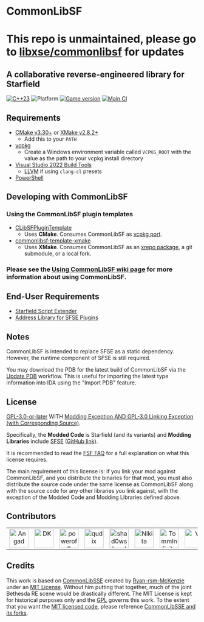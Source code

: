 # CommonLibSF

# This repo is unmaintained, please go to [libxse/commonlibsf](https://github.com/libxse/commonlibsf) for updates

## A collaborative reverse-engineered library for Starfield

[![C++23](https://img.shields.io/static/v1?label=standard&message=c%2B%2B23&color=blue&logo=c%2B%2B&&logoColor=red&style=flat)](https://en.cppreference.com/w/cpp/compiler_support)
![Platform](https://img.shields.io/static/v1?label=platform&message=windows&color=dimgray&style=flat&logo=windows)
[![Game version](https://img.shields.io/badge/game%20version-1.14.70-orange)](#Developing-with-CommonLibSF)
[![Main CI](https://img.shields.io/github/actions/workflow/status/Starfield-Reverse-Engineering/CommonLibSF/main_ci.yml)](https://github.com/Starfield-Reverse-Engineering/CommonLibSF/actions/workflows/main_ci.yml)

## Requirements

- [CMake v3.30+](https://cmake.org/) or [XMake v2.8.2+](https://github.com/xmake-io/xmake/releases)
  - Add this to your `PATH`
- [vcpkg](https://github.com/microsoft/vcpkg)
  - Create a Windows environment variable called `VCPKG_ROOT` with the value as the path to your vcpkg install directory
- [Visual Studio 2022 Build Tools](https://visualstudio.microsoft.com/downloads)
  - [LLVM](https://releases.llvm.org/) if using `clang-cl` presets
- [PowerShell](https://github.com/PowerShell/PowerShell/releases)

## Developing with CommonLibSF

### Using the CommonLibSF plugin templates

- [CLibSFPluginTemplate](https://github.com/Starfield-Reverse-Engineering/CLibSFPluginTemplate)
  - Uses **CMake**. Consumes CommonLibSF as [vcpkg port](https://github.com/Starfield-Reverse-Engineering/CommonLibSF-vcpkg).
- [commonlibsf-template-xmake](https://github.com/Starfield-Reverse-Engineering/commonlibsf-template-xmake)
  - Uses **XMake**. Consumes CommonLibSF as an [xrepo package](https://github.com/Starfield-Reverse-Engineering/commonlibsf-xrepo), a git submodule, or a local fork.

### Please see the [Using CommonLibSF wiki page](https://github.com/Starfield-Reverse-Engineering/CommonLibSF/wiki/Using-CommonLibSF) for more information about using CommonLibSF.

## End-User Requirements

- [Starfield Script Extender](https://www.nexusmods.com/starfield/mods/106)
- [Address Library for SFSE Plugins](https://www.nexusmods.com/starfield/mods/3256)

## Notes

CommonLibSF is intended to replace SFSE as a static dependency. However, the runtime component of SFSE is still required.

You may download the PDB for the latest build of CommonLibSF via the [Update PDB](https://github.com/Starfield-Reverse-Engineering/CommonLibSF/actions/workflows/update_pdb.yml) workflow. This is useful for importing the latest type information into IDA using the "Import PDB" feature.

## License

[GPL-3.0-or-later][LICENSE] WITH [Modding Exception AND GPL-3.0 Linking Exception (with Corresponding Source)](EXCEPTIONS).

Specifically, the **Modded Code** is Starfield (and its variants) and **Modding Libraries** include [SFSE](https://sfse.silverlock.org/) ([GitHub link](https://github.com/ianpatt/sfse)).

It is recommended to read the [FSF FAQ](https://www.gnu.org/licenses/gpl-faq.en.html) for a full explanation on what this license requires.

The main requirement of this license is: if you link your mod against CommonLibSF, and you distribute the binaries for that mod, you must also distribute the source code under the same license as CommonLibSF along with the source code for any other libraries you link against, with the exception of the Modded Code and Modding Libraries defined above.

## Contributors

<!--CONTRIBUTORS_BEGIN--><table><tr>
  <td align="center">
    <a href="https://github.com/ThirdEyeSqueegee" title="Angad">
      <img src="https://avatars.githubusercontent.com/u/66992519?v=4" width="50;" alt="Angad"/>
    </a>
  </td>
  <td align="center">
    <a href="https://github.com/gottyduke" title="DK">
      <img src="https://avatars.githubusercontent.com/u/35783662?v=4" width="50;" alt="DK"/>
    </a>
  </td>
  <td align="center">
    <a href="https://github.com/powerof3" title="powerof3">
      <img src="https://avatars.githubusercontent.com/u/32599957?v=4" width="50;" alt="powerof3"/>
    </a>
  </td>
  <td align="center">
    <a href="https://github.com/qudix" title="qudix">
      <img src="https://avatars.githubusercontent.com/u/17361645?v=4" width="50;" alt="qudix"/>
    </a>
  </td>
  <td align="center">
    <a href="https://github.com/shad0wshayd3" title="shad0wshayd3">
      <img src="https://avatars.githubusercontent.com/u/2724172?v=4" width="50;" alt="shad0wshayd3"/>
    </a>
  </td>
  <td align="center">
    <a href="https://github.com/nikitalita" title="Nikita">
      <img src="https://avatars.githubusercontent.com/u/69168929?v=4" width="50;" alt="Nikita"/>
    </a>
  </td>
  <td align="center">
    <a href="https://github.com/TommInfinite" title="TommInfinite">
      <img src="https://avatars.githubusercontent.com/u/81481291?v=4" width="50;" alt="TommInfinite"/>
    </a>
  </td>
  <td align="center">
    <a href="https://github.com/Deweh" title="V">
      <img src="https://avatars.githubusercontent.com/u/76853940?v=4" width="50;" alt="V"/>
    </a>
  </td>
  <td align="center">
    <a href="https://github.com/BrodyHiggerson" title="BrodyHiggerson">
      <img src="https://avatars.githubusercontent.com/u/7245990?v=4" width="50;" alt="BrodyHiggerson"/>
    </a>
  </td>
  <td align="center">
    <a href="https://github.com/shadeMe" title="Madeesh Kannan">
      <img src="https://avatars.githubusercontent.com/u/214450?v=4" width="50;" alt="Madeesh Kannan"/>
    </a>
  </td>
  <td align="center">
    <a href="https://github.com/alandtse" title="Alan Tse">
      <img src="https://avatars.githubusercontent.com/u/7086117?v=4" width="50;" alt="Alan Tse"/>
    </a>
  </td>
  <td align="center">
    <a href="https://github.com/FlayaN" title="Flayan">
      <img src="https://avatars.githubusercontent.com/u/964655?v=4" width="50;" alt="Flayan"/>
    </a>
  </td>
  <td align="center">
    <a href="https://github.com/ianpatt" title="Ian Patterson">
      <img src="https://avatars.githubusercontent.com/u/292795?v=4" width="50;" alt="Ian Patterson"/>
    </a>
  </td>
  <td align="center">
    <a href="https://github.com/Meridiano" title="Meridiano">
      <img src="https://avatars.githubusercontent.com/u/25160065?v=4" width="50;" alt="Meridiano"/>
    </a>
  </td>
  <td align="center">
    <a href="https://github.com/Bobbyclue" title="Bobbyclue">
      <img src="https://avatars.githubusercontent.com/u/97621924?v=4" width="50;" alt="Bobbyclue"/>
    </a>
  </td>
  <td align="center">
    <a href="https://github.com/epinter" title="Emerson Pinter">
      <img src="https://avatars.githubusercontent.com/u/1561280?v=4" width="50;" alt="Emerson Pinter"/>
    </a>
  </td>
  <td align="center">
    <a href="https://github.com/gazzamc" title="Gary McGovern">
      <img src="https://avatars.githubusercontent.com/u/7975925?v=4" width="50;" alt="Gary McGovern"/>
    </a>
  </td>
  <td align="center">
    <a href="https://github.com/Zzyxz" title="Zzyxz">
      <img src="https://avatars.githubusercontent.com/u/33715692?v=4" width="50;" alt="Zzyxz"/>
    </a>
  </td>
  <td align="center">
    <a href="https://github.com/lStewieAl" title="lStewieAl">
      <img src="https://avatars.githubusercontent.com/u/16544747?v=4" width="50;" alt="lStewieAl"/>
    </a>
  </td>
</tr></table><!--CONTRIBUTORS_END-->

## Credits

This work is based on [CommonLibSSE][CLibSSE] created by [Ryan-rsm-McKenzie](https://github.com/Ryan-rsm-McKenzie) under an [MIT License][CommonLib_MIT]. Without him putting that together, much of the joint Bethesda RE scene would be drastically different. The MIT License is kept for historical purposes only and the [GPL](#License) governs this work. To the extent that you want the [MIT licensed code][CommonLib_MIT], please reference [CommonLibSSE and its forks][CLibSSE].

[CommonLib_MIT]: /CommonLibSF/LICENSES/COMMONLIB
[LICENSE]: COPYING
[CLibSSE]: https://github.com/Ryan-rsm-McKenzie/CommonLibSSE
